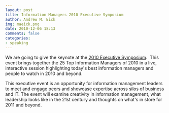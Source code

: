 ```yaml
---
layout: post
title: Information Managers 2010 Executive Symposium
author: Andrew M. Eick
img: maeick.png
date: 2010-12-06 18:13
comments: false
categories: 
- speaking
---
```

We are going to give the keynote at the [2010 Executive Symposium](http://www.information-management.com/conferences/top25/).  This event brings together the 25 Top Information Managers of 2010 in a live, interactive session highlighting today's best information managers and people to watch in 2010 and beyond.  

This executive event is an opportunity for information management leaders to meet and engage peers and showcase expertise across silos of business and IT. The event will examine creativity in information management, what leadership looks like in the 21st century and thoughts on what's in store for 2011 and beyond.
